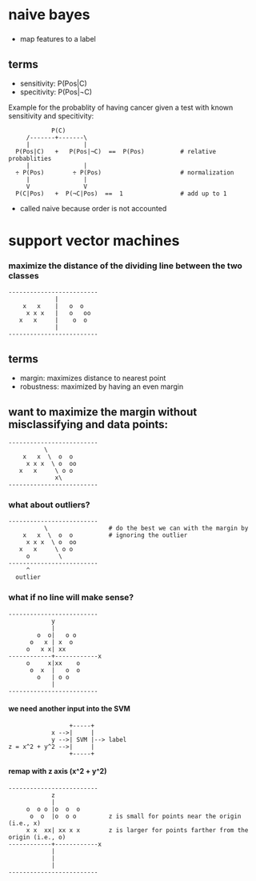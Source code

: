 ###
# naive bayes
###

- map features to a label

## terms
- sensitivity: P(Pos|C)
- specitivity: P(Pos|¬C)

Example for the probablity of having cancer
given a test with known sensitivity and specitivity:

                P(C)                                
         /-------+-------\
         |               |
      P(Pos|C)   +   P(Pos|¬C)  ==  P(Pos)          # relative probablities
         |               |
      ÷ P(Pos)        ÷ P(Pos)                      # normalization
         |               |
         V               V
      P(C|Pos)   +  P(¬C|Pos)  ==  1                # add up to 1


- called naive because order is not accounted

###
# support vector machines
###

### maximize the distance of the dividing line between the two classes
    -------------------------
                 |           
        x   x    |   o  o    
         x x x   |   o   oo  
       x   x     |    o  o   
                 |           
    -------------------------

## terms
- margin: maximizes distance to nearest point
- robustness: maximized by having an even margin

## want to maximize the margin without misclassifying and data points:
    -------------------------       
              \ 
        x   x  \  o  o
         x x x  \ o  oo
       x   x     \ o o 
                 x\
    -------------------------       

### what about outliers?
    -------------------------       
              \                 # do the best we can with the margin by 
        x   x  \  o  o          # ignoring the outlier
         x x x  \ o  oo         
       x   x     \ o o 
         o        \
    -------------------------
         ^
      outlier


### what if no line will make sense?
    -------------------------
                y
                |
            o  o|   o o 
          o   x | x  o          
         o   x x| xx            
    ------------+------------x
         o     x|xx    o        
          o  x  |   o  o        
            o   | o o
                |
    -------------------------

#### we need another input into the SVM
                     +-----+
                x -->|     |
                y -->| SVM |--> label
    z = x^2 + y^2 -->|     |
                     +-----+

#### remap with z axis (x^2 + y^2)
    -------------------------
                z
                |
         o  o o |o  o  o       
          o  o  |o  o o         z is small for points near the origin (i.e., x)
         x x  xx| xx x x        z is larger for points farther from the origin (i.e., o)
    ------------+------------x
                |
                |
                |
    -------------------------


